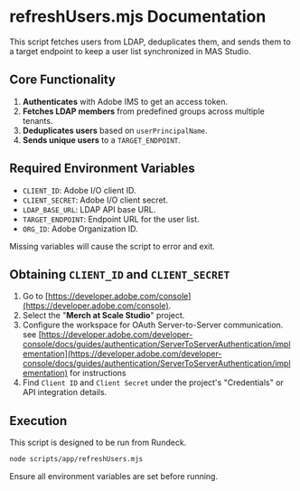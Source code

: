 # refreshUsers.mjs Documentation

This script fetches users from LDAP, deduplicates them, and sends them to a target endpoint to keep a user list synchronized in MAS Studio.

## Core Functionality

1.  **Authenticates** with Adobe IMS to get an access token.
2.  **Fetches LDAP members** from predefined groups across multiple tenants.
3.  **Deduplicates users** based on `userPrincipalName`.
4.  **Sends unique users** to a `TARGET_ENDPOINT`.

## Required Environment Variables

*   `CLIENT_ID`: Adobe I/O client ID.
*   `CLIENT_SECRET`: Adobe I/O client secret.
*   `LDAP_BASE_URL`: LDAP API base URL.
*   `TARGET_ENDPOINT`: Endpoint URL for the user list.
*   `ORG_ID`: Adobe Organization ID.

Missing variables will cause the script to error and exit.

## Obtaining `CLIENT_ID` and `CLIENT_SECRET`

1.  Go to [https://developer.adobe.com/console](https://developer.adobe.com/console).
2.  Select the "**Merch at Scale Studio**" project.
3.  Configure the workspace for OAuth Server-to-Server communication.<br>
    see [https://developer.adobe.com/developer-console/docs/guides/authentication/ServerToServerAuthentication/implementation](https://developer.adobe.com/developer-console/docs/guides/authentication/ServerToServerAuthentication/implementation) for instructions
4.  Find `Client ID` and `Client Secret` under the project's "Credentials" or API integration details.

## Execution

This script is designed to be run from Rundeck.

```bash
node scripts/app/refreshUsers.mjs
```
Ensure all environment variables are set before running.
